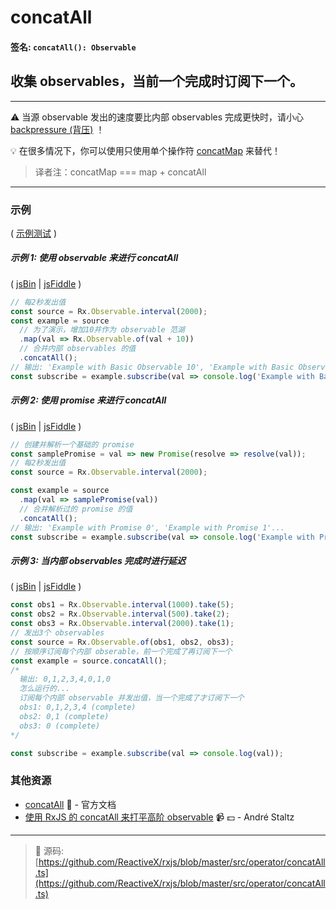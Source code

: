 # concatAll

#### 签名: `concatAll(): Observable`

## 收集 observables，当前一个完成时订阅下一个。

---

:warning:  当源 observable 发出的速度要比内部 observables 完成更快时，请小心 [backpressure (背压)](https://github.com/Reactive-Extensions/RxJS/blob/master/doc/gettingstarted/backpressure.md) ！

:bulb:  在很多情况下，你可以使用只使用单个操作符 [concatMap](../transformation/concatmap.md) 来替代！
> 译者注：concatMap === map + concatAll

---

### 示例

( [示例测试](https://github.com/btroncone/learn-rxjs/blob/master/operators/specs/combination/concatall-spec.ts) )

##### 示例 1: 使用 observable 来进行 concatAll

( [jsBin](http://jsbin.com/nakinenuva/1/edit?js,console) | [jsFiddle](https://jsfiddle.net/btroncone/8dfuf2y6/) )

```js
// 每2秒发出值
const source = Rx.Observable.interval(2000);
const example = source
  // 为了演示，增加10并作为 observable 范湖
  .map(val => Rx.Observable.of(val + 10))
  // 合并内部 observables 的值
  .concatAll();
// 输出: 'Example with Basic Observable 10', 'Example with Basic Observable 11'...
const subscribe = example.subscribe(val => console.log('Example with Basic Observable:', val));
```

##### 示例 2: 使用 promise 来进行 concatAll

( [jsBin](http://jsbin.com/bekegeyopu/1/edit?js,console) | [jsFiddle](https://jsfiddle.net/btroncone/w7kp7qLs/) )

```js
// 创建并解析一个基础的 promise
const samplePromise = val => new Promise(resolve => resolve(val));
// 每2秒发出值
const source = Rx.Observable.interval(2000);

const example = source
  .map(val => samplePromise(val))
  // 合并解析过的 promise 的值
  .concatAll();
// 输出: 'Example with Promise 0', 'Example with Promise 1'...
const subscribe = example.subscribe(val => console.log('Example with Promise:', val));
```

##### 示例 3: 当内部 observables 完成时进行延迟

( [jsBin](http://jsbin.com/pojolatile/1/edit?js,console) | [jsFiddle](https://jsfiddle.net/btroncone/8230ucbg/) )

```js
const obs1 = Rx.Observable.interval(1000).take(5);
const obs2 = Rx.Observable.interval(500).take(2);
const obs3 = Rx.Observable.interval(2000).take(1);
// 发出3个 observables
const source = Rx.Observable.of(obs1, obs2, obs3);
// 按顺序订阅每个内部 obserable，前一个完成了再订阅下一个
const example = source.concatAll();
/*
  输出: 0,1,2,3,4,0,1,0
  怎么运行的...
  订阅每个内部 observable 并发出值，当一个完成了才订阅下一个
  obs1: 0,1,2,3,4 (complete)
  obs2: 0,1 (complete)
  obs3: 0 (complete)
*/

const subscribe = example.subscribe(val => console.log(val));
```

### 其他资源

* [concatAll](http://cn.rx.js.org/class/es6/Observable.js~Observable.html#instance-method-concatAll) :newspaper: - 官方文档
* [使用 RxJS 的 concatAll 来打平高阶 observable](https://egghead.io/lessons/rxjs-flatten-a-higher-order-observable-with-concatall-in-rxjs?course=use-higher-order-observables-in-rxjs-effectively) :video_camera: :dollar: - André Staltz

---
> :file_folder: 源码:  [https://github.com/ReactiveX/rxjs/blob/master/src/operator/concatAll.ts](https://github.com/ReactiveX/rxjs/blob/master/src/operator/concatAll.ts)
